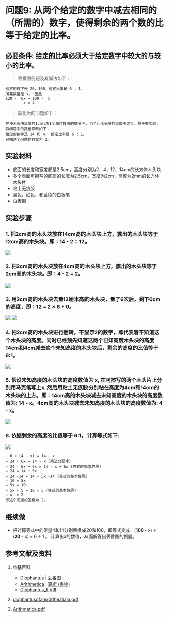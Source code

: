 # 问题9: 从两个给定的数字中减去相同的（所需的）数字，使得剩余的两个数的比等于给定的比率。

## 必要条件: 给定的比率必须大于给定数字中较大的与较小的比率。

> 丢番图例题及其解法如下：
>  
	给定的数字是 20，100，给定比率是 6 : 1。
	所需数量是 x。 因此
	120 -  6x = 100 -  x
            x = 4

> 简化后的问题如下：
>  
	在使木头块高度的1cm代表1个单位数值的情况下，为了让木头块的高度不过大，易于做实验，将问题中的数值修改如下：
	给定的数字是 14 和 4， 给定比率是 6 : 1。
	已知这个问题的答案为 2。

## 实验材料

- 底面的长度和宽度都是2.5cm，高度分别为2，4，12，14cm的长方体木头块
- 多个表面可擦写的底面的长度为2.5cm，宽度为2cm，高度为2mm的长方体木头片
- 粘土无痕胶
- 黑色，红色，和蓝色的白板笔
- 白板擦

## 实验步骤

### 1. 把2cm高的木头块放在14cm高的木头块上方，露出的木头块等于12cm高的木头块。即：14 - 2 = 12。
![](/images/函数和极限/丢番图的《算术》中典型的推演实验/卷1/问题9/1a1.jpg)

### 2. 把2cm高的木头块放在4cm高的木头块上方，露出的木头块等于2cm高的木头块。即：4 - 2 = 2。
![](/images/函数和极限/丢番图的《算术》中典型的推演实验/卷1/问题9/1a2.jpg)

### 3. 用2cm高的木头块去量12厘米高的木头块，量了6次后，剩下0cm的高度，即：12 = 2 × 6 + 0。
![](/images/函数和极限/丢番图的《算术》中典型的推演实验/卷1/问题9/1a3_1.jpg)
![](/images/函数和极限/丢番图的《算术》中典型的推演实验/卷1/问题9/1a3_2.jpg)

### 4. 把2cm高的木头块进行翻转，不显示2的数字，即代表着不知道这个木头块的高度。同时已经预先知道这两个已知高度木头块的高度14cm和4cm减去这个未知高度的木头块后，剩余的高度的比值等于 6:1。
![](/images/函数和极限/丢番图的《算术》中典型的推演实验/卷1/问题9/1a4.jpg)

### 5. 假设未知高度的木头块的高度数值为 x, 在可擦写的两个木头片上分别用马克笔写上x, 然后用粘土无痕胶分别粘在高度为4cm和14cm的木头块的上方。即：14cm高的木头块减去未知高度的木头块的高度数值为: 14 - x。4cm高的木头块减去未知高度的木头块的高度数值为: 4 - x。
![](/images/函数和极限/丢番图的《算术》中典型的推演实验/卷1/问题9/1a5.jpg)

### 6. 依据剩余的高度的比值等于 6:1，计算等式如下: 
![](/images/函数和极限/丢番图的《算术》中典型的推演实验/卷1/问题9/1a6.jpg)

	  6 × (4 - x) = 14 - x
	⇒ 24 - 6x = 14 - x (乘法分配律)
	⇒ 24 - 6x + 6x = 14 - x + 6x (等式的基本性质)
	⇒ 24 = 14 + 5x
	⇒ 24 -14 = 14 + 5x -14 (等式的基本性质)
	⇒ 10 = 5x
	⇒ 5x = 10
	⇒ 5x ÷ 5 = 10 ÷ 5 (等式的基本性质)
	⇒ x  = 2
	即这个问题的答案为 2。

## 继续做

- 把计算等式中的常量4和14分别替换成20和100，即等式变成：(**100** - x) ÷ (**20** - x) = 6  ÷ 1 。 计算出x的数值，从而解答出丢番图的例题。

## 参考文献及资料

1. 维基百科
	- [Diophantus](https://en.wikipedia.org/wiki/Diophantus) | [丢番图](https://zh.wikipedia.org/wiki/丢番图) 
	- [Arithmetica](https://en.wikipedia.org/wiki/Arithmetica) | [算術 (書物)](https://ja.wikipedia.org/wiki/%E7%AE%97%E8%A1%93_(%E6%9B%B8%E7%89%A9)) 
	- [Diophantus_II.VIII](https://en.wikipedia.org/wiki/Diophantus_II.VIII) 

2. [diophantusofalex00heatiala.pdf](https://archive.org/download/diophantusofalex00heatiala/diophantusofalex00heatiala.pdf) 
3. [Arithmetica.pdf](https://staff.um.edu.mt/jmus1/Diophantus.pdf) 



